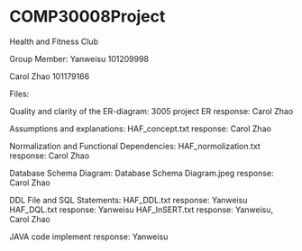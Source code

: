 # COMP30008Project
Health and Fitness Club

Group Member: 
Yanweisu 
101209998

Carol Zhao
101179166

Files:

Quality and clarity of the ER-diagram: 
3005 project ER
response: Carol Zhao

Assumptions and explanations:
HAF_concept.txt
response: Carol Zhao

Normalization and Functional Dependencies:
HAF_normolization.txt
response: Carol Zhao

Database Schema Diagram: 
Database Schema Diagram.jpeg
response: Carol Zhao

DDL File and SQL Statements: 
HAF_DDL.txt
response: Yanweisu
HAF_DQL.txt
response: Yanweisu
HAF_InSERT.txt
response: Yanweisu, Carol Zhao

JAVA code implement
response: Yanweisu

